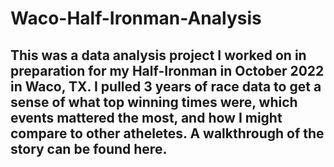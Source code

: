 # Waco-Half-Ironman-Analysis
## This was a data analysis project I worked on in preparation for my Half-Ironman in October 2022 in Waco, TX. I pulled 3 years of race data to get a sense of what top winning times were, which events mattered the most, and how I might compare to other atheletes. A walkthrough of the story can be found here. 
